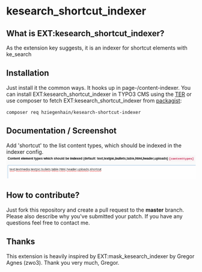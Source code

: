 # kesearch_shortcut_indexer

## What is EXT:kesearch_shortcut_indexer?

As the extension key suggests, it is an indexer for shortcut elements with ke_search

## Installation

Just install it the common ways. It hooks up in page-/content-indexer. You can install EXT:kesearch_shortcut_indexer in
TYPO3 CMS using the [TER](https://extensions.typo3.org/extension/kesearch_shortcut_indexer/)
or use composer to fetch EXT:kesearch_shortcut_indexer
from [packagist](https://packagist.org/packages/hziegenhain/kesearch-shortcut-indexer):

```
composer req hziegenhain/kesearch-shortcut-indexer
```

## Documentation / Screenshot

Add 'shortcut' to the list content types, which should be indexed in the indexer config.
![Indexer configuration for pages](Documentation/Images/contenttypes.png "Indexer configuration for pages")

## How to contribute?

Just fork this repository and create a pull request to the **master** branch. Please also describe why you've submitted
your patch. If you have any questions feel free to contact me.

## Thanks

This extension is heavily inspired by EXT:mask_kesearch_indexer by Gregor Agnes (zwo3). Thank you very much, Gregor.
